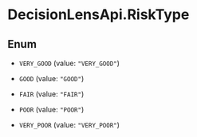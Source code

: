 # DecisionLensApi.RiskType

## Enum


* `VERY_GOOD` (value: `"VERY_GOOD"`)

* `GOOD` (value: `"GOOD"`)

* `FAIR` (value: `"FAIR"`)

* `POOR` (value: `"POOR"`)

* `VERY_POOR` (value: `"VERY_POOR"`)


